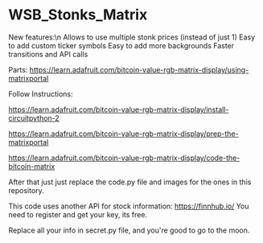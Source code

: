 # WSB_Stonks_Matrix

New features:\n
Allows to use multiple stonk prices (instead of just 1)
Easy to add custom ticker symbols
Easy to add more backgrounds
Faster transitions and API calls


Parts: https://learn.adafruit.com/bitcoin-value-rgb-matrix-display/using-matrixportal


Follow Instructions: 


https://learn.adafruit.com/bitcoin-value-rgb-matrix-display/install-circuitpython-2


https://learn.adafruit.com/bitcoin-value-rgb-matrix-display/prep-the-matrixportal


https://learn.adafruit.com/bitcoin-value-rgb-matrix-display/code-the-bitcoin-matrix


After that just just replace the code.py file and images for the ones in this repository.


This code uses another API for stock information: https://finnhub.io/ 
You need to register and get your key, its free.


Replace all your info in secret.py file, and you're good to go to the moon.
